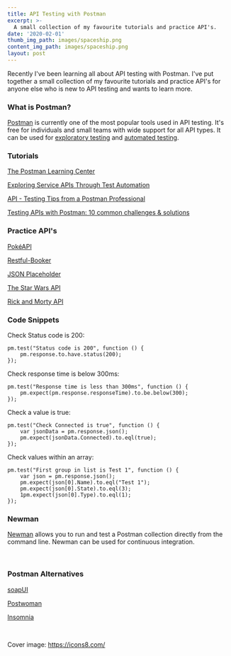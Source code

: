 ```yaml
---
title: API Testing with Postman
excerpt: >-
  A small collection of my favourite tutorials and practice API's.
date: '2020-02-01'
thumb_img_path: images/spaceship.png
content_img_path: images/spaceship.png
layout: post
---
```


 
Recently I've been learning all about API testing with Postman. I've put together a small collection of my favourite tutorials and practice API's for anyone else who is new to API testing and wants to learn more.

### What is Postman?
[Postman](https://www.getpostman.com/) is currently one of the most popular tools used in API testing. It's free for individuals and small teams with wide support for all API types. It can be used for [exploratory testing](https://www.getpostman.com/use-cases/exploratory-testing) and [automated testing](https://www.getpostman.com/automated-testing).



### Tutorials
[The Postman Learning Center](https://learning.getpostman.com/?_ga=2.97498591.151621366.1577222241-1815186062.1576190324)

[Exploring Service APIs Through Test Automation](https://testautomationu.applitools.com/exploring-service-apis-through-test-automation/)

[API - Testing Tips from a Postman Professional](https://blog.getpostman.com/2017/07/28/api-testing-tips-from-a-postman-professional/)

[Testing APIs with Postman: 10 common challenges & solutions](https://medium.com/distant-horizons/testing-apis-with-postman-10-common-challenges-solutions-c4674c78528d)


### Practice API's
[PokéAPI](https://pokeapi.co/)

[Restful-Booker](https://restful-booker.herokuapp.com/)

[JSON Placeholder](https://jsonplaceholder.typicode.com/)

[The Star Wars API](https://swapi.co/)

[Rick and Morty API](https://rickandmortyapi.com/)


### Code Snippets
Check Status code is 200:
```
pm.test("Status code is 200", function () {
    pm.response.to.have.status(200);
});
```
Check response time is below 300ms:
```
pm.test("Response time is less than 300ms", function () {
    pm.expect(pm.response.responseTime).to.be.below(300);
});
```
Check a value is true:
```
pm.test("Check Connected is true", function () {
    var jsonData = pm.response.json();
    pm.expect(jsonData.Connected).to.eql(true);
});
```
Check values within an array:
```
pm.test("First group in list is Test 1", function () {
    var json = pm.response.json();
    pm.expect(json[0].Name).to.eql("Test 1");
    pm.expect(json[0].State).to.eql(3);
    1pm.expect(json[0].Type).to.eql(1);
});
```

### Newman

[Newman](https://learning.postman.com/docs/postman/collection-runs/command-line-integration-with-newman/) allows you to run and test a Postman collection directly from the command line. Newman can be used for continuous integration.

&nbsp;
### Postman Alternatives
[soapUI](https://www.soapui.org/)

[Postwoman](https://github.com/liyasthomas/postwoman)

[Insomnia](https://insomnia.rest/)


&nbsp;

Cover image: https://icons8.com/